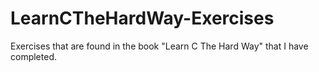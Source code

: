 # LearnCTheHardWay-Exercises
Exercises that are found in the book "Learn C The Hard Way" that I have completed.
